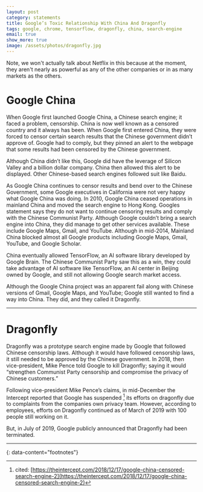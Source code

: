 ```yaml
---
layout: post
category: statements
title: Google’s Toxic Relationship With China And Dragonfly
tags: google, chrome, tensorflow, dragonfly, china, search-engine
email: true
show_more: true
image: /assets/photos/dragonfly.jpg
---
```


Note, we won't actually talk about Netflix in this because at the moment, they aren't nearly as powerful as any of the other companies or in as many markets as the others.


# Google China

When Google first launched Google China, a Chinese search engine; it faced a problem, censorship. China is now well known as a censored country and it always has been. When Google first entered China, they were forced to censor certain search results that the Chinese government didn’t approve of. Google had to comply, but they pinned an alert to the webpage that some results had been censored by the Chinese government.

Although China didn’t like this, Google did have the leverage of Silicon Valley and a billion dollar company. China then allowed this alert to be displayed. Other Chinese-based search engines followed suit like Baidu.

As Google China continues to censor results and bend over to the Chinese Government, some Google executives in California were not very happy what Google China was doing. In 2010, Google China ceased operations in mainland China and moved the search engine to Hong Kong. Googles statement says they do not want to continue censoring results and comply with the Chinese Communist Party. Although Google couldn’t bring a search engine into China, they did manage to get other services available. These include Google Maps, Gmail, and YouTube. Although in mid-2014, Mainland China blocked almost all Google products including Google Maps, Gmail, YouTube, and Google Scholar.

China eventually allowed TensorFlow, an AI software library developed by Google Brain. The Chinese Communist Party saw this as a win, they could take advantage of AI software like TensorFlow, an AI center in Beijing owned by Google, and still not allowing Google search market access.

Although the Google China project was an apparent fail along with Chinese versions of Gmail, Google Maps, and YouTube; Google still wanted to find a way into China. They did, and they called it Dragonfly.

---

# Dragonfly

Dragonfly was a prototype search engine made by Google that followed Chinese censorship laws. Although it would have followed censorship laws, it still needed to be approved by the Chinese government. In 2018, then vice-president, Mike Pence told Google to kill Dragonfly; saying it would “strengthen Communist Party censorship and compromise the privacy of Chinese customers.”

Following vice-president Mike Pence’s claims, in mid-December the Intercept reported that Google has suspended [^1] its efforts on dragonfly due to complaints from the companies own privacy team. However, according to employees, efforts on Dragonfly continued as of March of 2019 with 100 people still working on it.

But, in July of 2019, Google publicly announced that Dragonfly had been terminated.

---
{: data-content="footnotes"}

[^1]: cited: [https://theintercept.com/2018/12/17/google-china-censored-search-engine-2](https://theintercept.com/2018/12/17/google-china-censored-search-engine-2)
